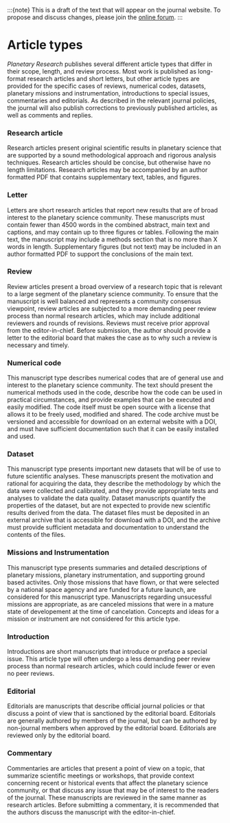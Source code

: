 :::{note}
This is a draft of the text that will appear on the journal website. To propose and discuss changes, please join the [online forum](#forum).
:::

# Article types

*Planetary Research* publishes several different article types that differ in their scope, length, and review process. Most work is published as long-format research articles and short letters, but other article types are provided for the specific cases of reviews, numerical codes, datasets, planetary missions and instrumentation, introductions to special issues, commentaries and editorials. As described in the relevant journal policies, the journal will also publish corrections to previously published articles, as well as comments and replies.

### Research article

Research articles present original scientific results in planetary science that are supported by a sound methodological approach and rigorous analysis techniques. Research articles should be concise, but otherwise have no length limitations. Research articles may be accompanied by an author formatted PDF that contains supplementary text, tables, and figures.

### Letter

Letters are short research articles that report new results that are of broad interest to the planetary science community. These manuscripts must contain fewer than 4500 words in the combined abstract, main text and captions, and may contain up to three figures or tables. Following the main text, the manuscript may include a methods section that is no more than X words in length. Supplementary figures (but not text) may be included in an author formatted PDF to support the conclusions of the main text.

### Review

Review articles present a broad overview of a research topic that is relevant to a large segment of the planetary science community. To ensure that the manuscript is well balanced and represents a community consensus viewpoint, review articles are subjected to a more demanding peer review process than normal research articles, which may include additional reviewers and rounds of revisions. Reviews must receive prior approval from the editor-in-chief. Before submission, the author should provide a letter to the editorial board that makes the case as to why such a review is necessary and timely.

### Numerical code

This manuscript type describes numerical codes that are of general use and interest to the planetary science community. The text should present the numerical methods used in the code, describe how the code can be used in practical circumstances, and provide examples that can be executed and easily modified. The code itself must be open source with a license that allows it to be freely used, modified and shared. The code archive must be versioned and accessible for download on an external website with a DOI, and must have sufficient documentation such that it can be easily installed and used.

### Dataset

This manuscript type presents important new datasets that will be of use to future scientific analyses. These manuscripts present the motivation and rational for acquiring the data, they describe the methodology by which the data were collected and calibrated, and they provide appropriate tests and analyses to validate the data quality. Dataset manuscripts quantify the properties of the dataset, but are not expected to provide new scientific results derived from the data. The dataset files must be deposited in an external archive that is accessible for download with a DOI, and the archive must provide sufficient metadata and documentation to understand the contents of the files.

### Missions and Instrumentation

This manuscript type presents summaries and detailed descriptions of planetary missions, planetary instrumentation, and supporting ground based activites. Only those missions that have flown, or that were selected by a national space agency and are funded for a future launch, are considered for this manuscript type. Manuscripts regarding unsucessful missions are appropriate, as are canceled missions that were in a mature state of developement at the time of cancelation. Concepts and ideas for a mission or instrument are not considered for this article type.

### Introduction

Introductions are short manuscripts that introduce or preface a special issue. This article type will often undergo a less demanding peer review process than normal research articles, which could include fewer or even no peer reviews.

### Editorial

Editorials are manuscripts that describe official journal policies or that discuss a point of view that is sanctioned by the editorial board. Editorials are generally authored by members of the journal, but can be authored by non-journal members when approved by the editorial board. Editorials are reviewed only by the editorial board.

### Commentary

Commentaries are articles that present a point of view on a topic, that summarize scientific meetings or workshops, that provide context concerning recent or historical events that affect the planetary science community, or that discuss any issue that may be of interest to the readers of the journal. These manuscripts are reviewed in the same manner as research articles. Before submitting a commentary, it is recommended that the authors discuss the manuscript with the editor-in-chief.
